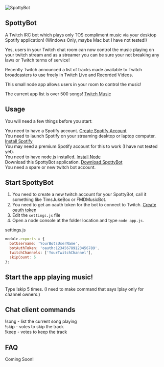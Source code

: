 ![SpottyBot](http://i.imgur.com/0ZJJA0Q.gif)

## SpottyBot

A Twitch IRC bot which plays only TOS compliment music via your desktop Spotify application! (Windows Only, maybe Mac but I have not tested!)

Yes, users in your Twitch chat room can now control the music playing on your twitch stream and as a streamer you can be sure your not breaking any laws or Twitch terms of service!

Recently Twitch announced a list of tracks made available to Twitch broadcasters to use freely in Twitch Live and Recorded Videos.

This small node app allows users in your room to control the music!

The current app list is over 500 songs! [Twitch Music](http://music.twitch.tv)

## Usage

You will need a few things before you start:

You need to have a Spotify account. [Create Spotify Account](https://www.spotify.com/signup/)  
You need to launch Spotify on your streaming desktop or laptop computer. [Install Spotify](https://www.spotify.com/download/)  
You may need  a premium Spotify account for this to work (I have not tested yet).  
You need to have node.js installed. [Install Node](http://nodejs.org/)  
Download this SpottyBot application. [Download SpottyBot](https://github.com/Fasani/SpottyBot/archive/master.zip)  
You need a spare or new twitch bot account.  

## Start SpottyBot

1. You need to create a new twitch account for your SpottyBot, call it something like TimsJukeBox or FMDMusicBot.
2. You need to get an oauth token for the bot to connect to Twitch. [Create oauth token](http://twitchapps.com/tmi/)
3. Edit the `settings.js` file
4. Open a node console at the folder location and type `node app.js`.

settings.js
```javascript
module.exports = {
  botUsername: 'YourBotsUserName',
  botAuthToken: 'oauth:123456789123456789',
  twitchChannels: ['YourTwitchChannel'],
  skipCount: 5
};
```

## Start the app playing music!
Type !skip 5 times. (I need to make command that says !play only for channel owners.)

## Chat client commands
!song - list the current song playing  
!skip - votes to skip the track  
!keep - votes to keep the track  

## FAQ

Coming Soon!
